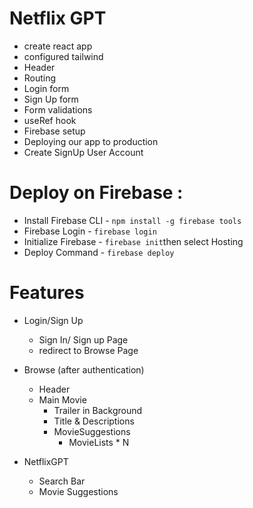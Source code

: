 # Netflix GPT
- create react app
- configured tailwind
- Header
- Routing
- Login form  
- Sign Up form  
- Form validations
- useRef hook
- Firebase setup
- Deploying our app to production
-  Create SignUp User Account


# Deploy on Firebase :
- Install Firebase CLI - `npm install -g firebase tools`
- Firebase Login - `firebase login`
- Initialize Firebase - `firebase init`then select Hosting
- Deploy Command - `firebase deploy`

# Features
- Login/Sign Up
    - Sign In/ Sign up Page
    - redirect to Browse Page

- Browse (after authentication)
    - Header
    - Main Movie   
        - Trailer in Background
        - Title & Descriptions
        - MovieSuggestions
            - MovieLists * N

- NetflixGPT
    - Search Bar
    - Movie Suggestions